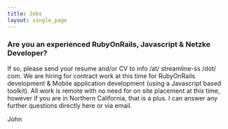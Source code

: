 ```yaml
---
title: Jobs
layout: single_page
---
```

### Are you an experienced RubyOnRails, Javascript & Netzke Developer?

If so, please send your resume and/or CV to info /at/ streamline-ss /dot/ com. We are hiring for contract work at this time for RubyOnRails development & Mobile application development (using a Javascript based toolkit). All work is remote with no need for on site placement at this time, however if you are in Northern California, that is a plus. I can answer any further questions directly here or via email.

John